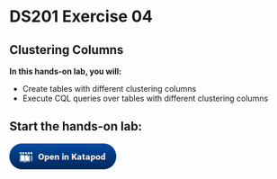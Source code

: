 # DS201 Exercise 04

## Clustering Columns

**In this hands-on lab, you will:**
* Create tables with different clustering columns
* Execute CQL queries over tables with different clustering columns




## Start the hands-on lab:

[![Open in KataPod](https://github.com/DataStax-Academy/katapod-shared-assets/blob/main/images/open-in-katapod.png)](https://gitpod.io/##https://github.com/drchung5/Xds201-lab04/)
